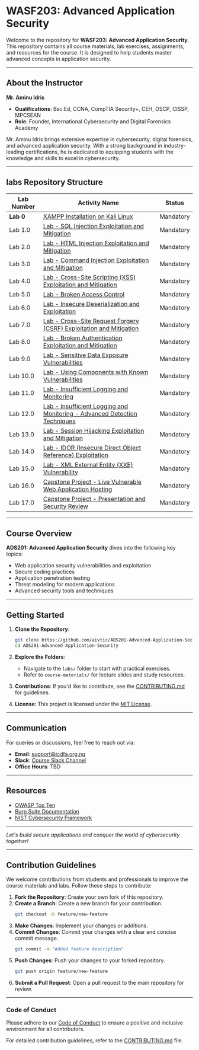 # WASF203: Advanced Application Security

Welcome to the repository for **WASF203: Advanced Application Security**. This repository contains all course materials, lab exercises, assignments, and resources for the course. It is designed to help students master advanced concepts in application security.

---

## About the Instructor
**Mr. Aminu Idris**
- **Qualifications**: Bsc.Ed, CCNA, CompTIA Security+, CEH, OSCP, CISSP, MPCSEAN
- **Role**: Founder, International Cybersecurity and Digital Forensics Academy

Mr. Aminu Idris brings extensive expertise in cybersecurity, digital forensics, and advanced application security. With a strong background in industry-leading certifications, he is dedicated to equipping students with the knowledge and skills to excel in cybersecurity.

---
## labs Repository Structure

| **Lab Number** | **Activity Name**                                                                                          | **Status**      |
|----------------|------------------------------------------------------------------------------------------------------------|-----------------|
| **Lab 0**      | [XAMPP Installation on Kali Linux](labs/lab0.md)                                                             | Mandatory       |
| Lab 1.0       | [Lab - SQL Injection Exploitation and Mitigation](labs/lab1.md)                                           | Mandatory       |
| Lab 2.0       | [Lab - HTML Injection Exploitation and Mitigation ](labs/lab2.md)                                             | Mandatory       |
| Lab 3.0       | [Lab - Command Injection Exploitation and Mitigation](labs/lab3.md)                                         | Mandatory       |
| Lab 4.0       | [Lab - Cross-Site Scripting (XSS) Exploitation and Mitigation](labs/lab4.md)                                | Mandatory       |
| Lab 5.0       | [Lab - Broken Access Control](labs/lab5.md)                                           | Mandatory       |
| Lab 6.0       | [Lab - Insecure Deserialization and Exploitation](labs/lab6.md)                                             | Mandatory       |
| Lab 7.0       | [Lab - Cross-Site Request Forgery (CSRF) Exploitation and Mitigation](labs/lab7.md)                         | Mandatory       |
| Lab 8.0       | [Lab - Broken Authentication Exploitation and Mitigation](labs/lab8.md)                                    | Mandatory       |
| Lab 9.0       | [Lab - Sensitive Data Exposure Vulnerabilities](labs/lab9.md)                                              | Mandatory       |
| Lab 10.0      | [Lab - Using Components with Known Vulnerabilities](labs/lab10.md)                                    | Mandatory       |
| Lab 11.0      | [Lab - Insufficient Logging and Monitoring](labs/lab11.md)                                           | Mandatory       |
| Lab 12.0      | [Lab - Insufficient Logging and Monitoring - Advanced Detection Techniques](labs/lab12.md)                                             | Mandatory       |
| Lab 13.0      | [Lab - Session Hijacking Exploitation and Mitigation](labs/lab13.md)                                       | Mandatory       |
| Lab 14.0      | [Lab - IDOR (Insecure Direct Object Reference) Exploitation](labs/lab14.md)                                | Mandatory       |
| Lab 15.0      | [Lab - XML External Entity (XXE) Vulnerability](labs/lab15.md)                                | Mandatory       |
| Lab 16.0      | [Capstone Project - Live Vulnerable Web Application Hosting](labs/lab16.md)                                | Mandatory       |
| Lab 17.0      | [Capstone Project - Presentation and Security Review](labs/lab17.md)                                       | Mandatory       |


---

## Course Overview
**ADS201: Advanced Application Security** dives into the following key topics:

- Web application security vulnerabilities and exploitation
- Secure coding practices
- Application penetration testing
- Threat modeling for modern applications
- Advanced security tools and techniques

---

## Getting Started

1. **Clone the Repository**:
   ```bash
   git clone https://github.com/aivtic/ADS201-Advanced-Application-Security.git
   cd ADS201-Advanced-Application-Security
   ```

2. **Explore the Folders**:
   - Navigate to the `labs/` folder to start with practical exercises.
   - Refer to `course-materials/` for lecture slides and study resources.

3. **Contributions**:
   If you'd like to contribute, see the [CONTRIBUTING.md](CONTRIBUTING.md) for guidelines.

4. **License**:
   This project is licensed under the [MIT License](LICENSE).

---

## Communication
For queries or discussions, feel free to reach out via:
- **Email**: support@icdfa.org.ng
- **Slack**: [Course Slack Channel](#)
- **Office Hours**: TBD

---

## Resources
- [OWASP Top Ten](https://owasp.org/www-project-top-ten/)
- [Burp Suite Documentation](https://portswigger.net/burp/documentation)
- [NIST Cybersecurity Framework](https://www.nist.gov/cyberframework)

---

*Let's build secure applications and conquer the world of cybersecurity together!*

---

## Contribution Guidelines

We welcome contributions from students and professionals to improve the course materials and labs. Follow these steps to contribute:

1. **Fork the Repository**: Create your own fork of this repository.
2. **Create a Branch**: Create a new branch for your contribution.
   ```bash
   git checkout -b feature/new-feature
   ```
3. **Make Changes**: Implement your changes or additions.
4. **Commit Changes**: Commit your changes with a clear and concise commit message.
   ```bash
   git commit -m "Added feature description"
   ```
5. **Push Changes**: Push your changes to your forked repository.
   ```bash
   git push origin feature/new-feature
   ```
6. **Submit a Pull Request**: Open a pull request to the main repository for review.

---

### Code of Conduct

Please adhere to our [Code of Conduct](docs/CODE_OF_CONDUCT.md) to ensure a positive and inclusive environment for all contributors.

For detailed contribution guidelines, refer to the [CONTRIBUTING.md](CONTRIBUTING.md) file.
